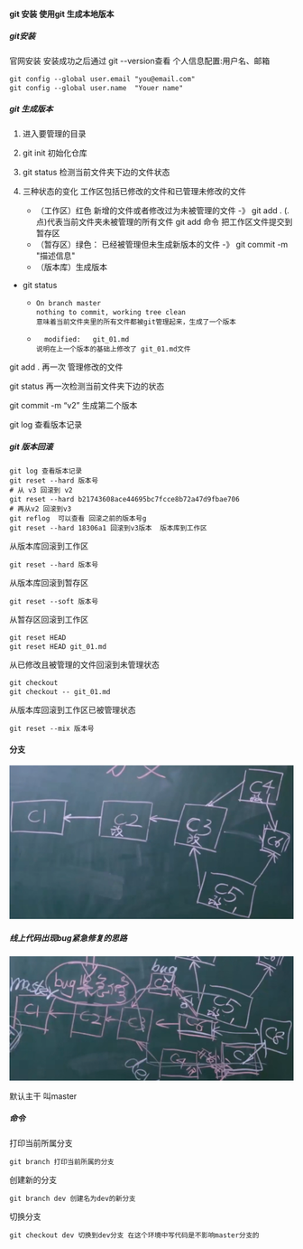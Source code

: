 #### git 安装 使用git 生成本地版本

##### git安装

官网安装 安装成功之后通过 git --version查看
个人信息配置:用户名、邮箱 

   ```
   git config --global user.email "you@email.com"
   git config --global user.name  "Youer name"
   ```

##### git 生成版本

1. 进入要管理的目录

2. git init 初始化仓库

3. git status 检测当前文件夹下边的文件状态

4. 三种状态的变化  工作区包括已修改的文件和已管理未修改的文件

   - （工作区）红色 新增的文件或者修改过为未被管理的文件   -》 git add  .  (.点)代表当前文件夹未被管理的所有文件 git add 命令 把工作区文件提交到暂存区
   - （暂存区）绿色： 已经被管理但未生成新版本的文件 -》 git commit -m "描述信息"
   - （版本库）生成版本

- git status

  - ```
    On branch master
    nothing to commit, working tree clean
    意味着当前文件夹里的所有文件都被git管理起来，生成了一个版本
    ```

  - ```
      modified:   git_01.md
    说明在上一个版本的基础上修改了 git_01.md文件
    ```

git add . 再一次 管理修改的文件

git status 再一次检测当前文件夹下边的状态

git commit -m “v2” 生成第二个版本

git log 查看版本记录

##### git 版本回滚

```
git log 查看版本记录
git reset --hard 版本号
# 从 v3 回滚到 v2
git reset --hard b21743608ace44695bc7fcce8b72a47d9fbae706
# 再从v2 回滚到v3
git reflog  可以查看 回滚之前的版本号g
git reset --hard 18306a1 回滚到v3版本  版本库到工作区
```

从版本库回滚到工作区

```
git reset --hard 版本号
```

从版本库回滚到暂存区

```
git reset --soft 版本号
```

从暂存区回滚到工作区

```
git reset HEAD
git reset HEAD git_01.md
```

从已修改且被管理的文件回滚到未管理状态

```
git checkout 
git checkout -- git_01.md
```

从版本库回滚到工作区已被管理状态

```
git reset --mix 版本号
```

#### 分支

![image-20220321172227440](picture/image-20220321172227440.png)

##### 线上代码出现bug紧急修复的思路

![image-20220321173054781](picture/image-20220321173054781.png)

默认主干 叫master  

##### 命令

打印当前所属分支

```
git branch 打印当前所属的分支
```

创建新的分支

```
git branch dev 创建名为dev的新分支
```

切换分支

```
git checkout dev 切换到dev分支 在这个环境中写代码是不影响master分支的
```